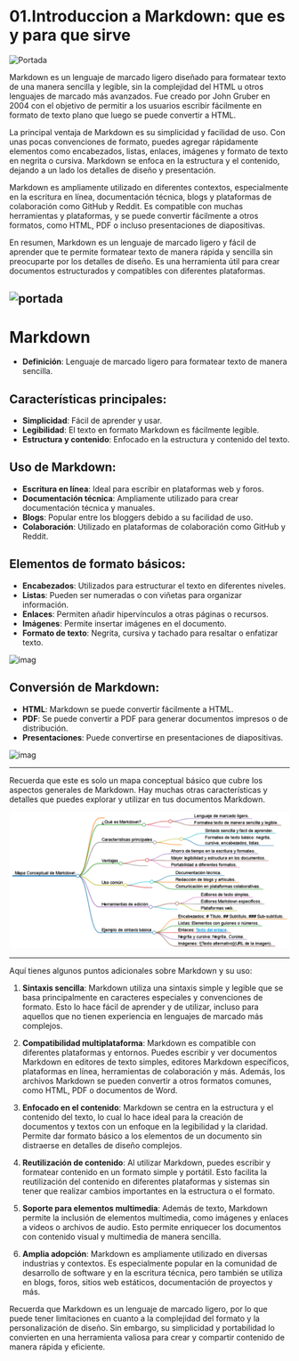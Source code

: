 # 01.Introduccion a Markdown: que es y para que sirve 

![Portada](https://www.markdownguide.org/assets/images/markdown-guide-og.jpg)

Markdown es un lenguaje de marcado ligero diseñado para formatear texto de una manera sencilla y legible, sin la complejidad del HTML u otros lenguajes de marcado más avanzados. Fue creado por John Gruber en 2004 con el objetivo de permitir a los usuarios escribir fácilmente en formato de texto plano que luego se puede convertir a HTML.

La principal ventaja de Markdown es su simplicidad y facilidad de uso. Con unas pocas convenciones de formato, puedes agregar rápidamente elementos como encabezados, listas, enlaces, imágenes y formato de texto en negrita o cursiva. Markdown se enfoca en la estructura y el contenido, dejando a un lado los detalles de diseño y presentación.

Markdown es ampliamente utilizado en diferentes contextos, especialmente en la escritura en línea, documentación técnica, blogs y plataformas de colaboración como GitHub y Reddit. Es compatible con muchas herramientas y plataformas, y se puede convertir fácilmente a otros formatos, como HTML, PDF o incluso presentaciones de diapositivas.

En resumen, Markdown es un lenguaje de marcado ligero y fácil de aprender que te permite formatear texto de manera rápida y sencilla sin preocuparte por los detalles de diseño. Es una herramienta útil para crear documentos estructurados y compatibles con diferentes plataformas.

![portada](https://miguelpaz.github.io/assets/images/markdownpreview.png)
---

# Markdown

- **Definición**: Lenguaje de marcado ligero para formatear texto de manera sencilla.

## Características principales:
- **Simplicidad**: Fácil de aprender y usar.
- **Legibilidad**: El texto en formato Markdown es fácilmente legible.
- **Estructura y contenido**: Enfocado en la estructura y contenido del texto.

## Uso de Markdown:
- **Escritura en línea**: Ideal para escribir en plataformas web y foros.
- **Documentación técnica**: Ampliamente utilizado para crear documentación técnica y manuales.
- **Blogs**: Popular entre los bloggers debido a su facilidad de uso.
- **Colaboración**: Utilizado en plataformas de colaboración como GitHub y Reddit.

## Elementos de formato básicos:
- **Encabezados**: Utilizados para estructurar el texto en diferentes niveles.
- **Listas**: Pueden ser numeradas o con viñetas para organizar información.
- **Enlaces**: Permiten añadir hipervínculos a otras páginas o recursos.
- **Imágenes**: Permite insertar imágenes en el documento.
- **Formato de texto**: Negrita, cursiva y tachado para resaltar o enfatizar texto.



![imag](https://i.blogs.es/eaff13/markdown-que-es-1/1366_2000.jpg)


## Conversión de Markdown:
- **HTML**: Markdown se puede convertir fácilmente a HTML.
- **PDF**: Se puede convertir a PDF para generar documentos impresos o de distribución.
- **Presentaciones**: Puede convertirse en presentaciones de diapositivas.

![imag](https://blog.conholdate.com/total/convert-html-to-markdown-or-html-to-png-in-java/images/html-to-markdown.png)


---
Recuerda que este es solo un mapa conceptual básico que cubre los aspectos generales de Markdown. Hay muchas otras características y detalles que puedes explorar y utilizar en tus documentos Markdown.



![MapaConcetual](https://github.com/ByChokeYT/Curso_de_Markdown/blob/main/01.Introducci%C3%B3n%20a%20Markdown_%20qu%C3%A9%20es%20y%20para%20qu%C3%A9%20sirve/Recursos/mapa.png?raw=true)


---

 Aquí tienes algunos puntos adicionales sobre Markdown y su uso:

1. **Sintaxis sencilla**: Markdown utiliza una sintaxis simple y legible que se basa principalmente en caracteres especiales y convenciones de formato. Esto lo hace fácil de aprender y de utilizar, incluso para aquellos que no tienen experiencia en lenguajes de marcado más complejos.

2. **Compatibilidad multiplataforma**: Markdown es compatible con diferentes plataformas y entornos. Puedes escribir y ver documentos Markdown en editores de texto simples, editores Markdown específicos, plataformas en línea, herramientas de colaboración y más. Además, los archivos Markdown se pueden convertir a otros formatos comunes, como HTML, PDF o documentos de Word.

3. **Enfocado en el contenido**: Markdown se centra en la estructura y el contenido del texto, lo cual lo hace ideal para la creación de documentos y textos con un enfoque en la legibilidad y la claridad. Permite dar formato básico a los elementos de un documento sin distraerse en detalles de diseño complejos.

4. **Reutilización de contenido**: Al utilizar Markdown, puedes escribir y formatear contenido en un formato simple y portátil. Esto facilita la reutilización del contenido en diferentes plataformas y sistemas sin tener que realizar cambios importantes en la estructura o el formato.

5. **Soporte para elementos multimedia**: Además de texto, Markdown permite la inclusión de elementos multimedia, como imágenes y enlaces a videos o archivos de audio. Esto permite enriquecer los documentos con contenido visual y multimedia de manera sencilla.

6. **Amplia adopción**: Markdown es ampliamente utilizado en diversas industrias y contextos. Es especialmente popular en la comunidad de desarrollo de software y en la escritura técnica, pero también se utiliza en blogs, foros, sitios web estáticos, documentación de proyectos y más.

Recuerda que Markdown es un lenguaje de marcado ligero, por lo que puede tener limitaciones en cuanto a la complejidad del formato y la personalización de diseño. Sin embargo, su simplicidad y portabilidad lo convierten en una herramienta valiosa para crear y compartir contenido de manera rápida y eficiente.
